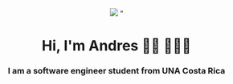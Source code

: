 
<center>
	 <img src="https://creazilla-store.fra1.digitaloceanspaces.com/cliparts/79238/programing-clipart-md.png" > ”
</center>

<h1 align="center">Hi, I'm Andres 👋🏾 👩🏾‍💻 </h1>
<h3 align="center">I am a software engineer  student from  UNA Costa Rica</h3>
